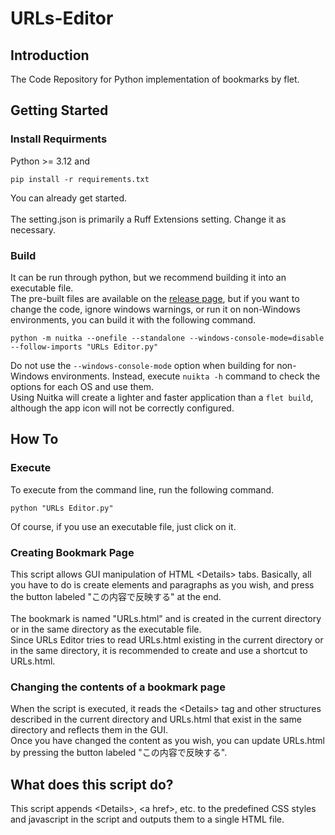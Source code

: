 # URLs-Editor


## Introduction
The Code Repository for Python implementation of bookmarks by flet.

## Getting Started


### Install Requirments
Python >= 3.12 and
```
pip install -r requirements.txt
```
You can already get started.<br><br>
The setting.json is primarily a Ruff Extensions setting. Change it as necessary.


### Build
It can be run through python, but we recommend building it into an executable file.<br>The pre-built files are available on the [release page](https://github.com/MelsRoughSketch/URLs-Editor/releases/tag/v1.0.0), but if you want to change the code, ignore windows warnings, or run it on non-Windows environments, you can build it with the following command.
```
python -m nuitka --onefile --standalone --windows-console-mode=disable --follow-imports "URLs Editor.py"
```
Do not use the ```--windows-console-mode``` option when building for non-Windows environments. Instead, execute ```nuikta -h``` command to check the options for each OS and use them.<br>
Using Nuitka will create a lighter and faster application than a ```flet build```, although the app icon will not be correctly configured.


## How To
### Execute
To execute from the command line, run the following command.
```
python "URLs Editor.py"
```
Of course, if you use an executable file, just click on it.


### Creating Bookmark Page
This script allows GUI manipulation of HTML \<Details\> tabs. Basically, all you have to do is create elements and paragraphs as you wish, and press the button labeled "この内容で反映する" at the end.<br><br>
The bookmark is named "URLs.html" and is created in the current directory or in the same directory as the executable file.<br>
Since URLs Editor tries to read URLs.html existing in the current directory or in the same directory, it is recommended to create and use a shortcut to URLs.html.


### Changing the contents of a bookmark page
When the script is executed, it reads the \<Details\> tag and other structures described in the current directory and URLs.html that exist in the same directory and reflects them in the GUI.<br>
Once you have changed the content as you wish, you can update URLs.html by pressing the button labeled "この内容で反映する".

## What does this script do?
This script appends \<Details\>, \<a href\>, etc. to the predefined CSS styles and javascript in the script and outputs them to a single HTML file.<br>

